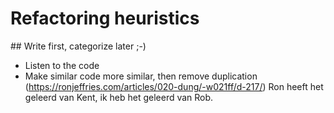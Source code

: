 # Refactoring heuristics

## Write first, categorize later ;-)

- Listen to the code
- Make similar code more similar, then remove duplication
  (https://ronjeffries.com/articles/020-dung/-w021ff/d-217/) Ron heeft het geleerd van Kent, ik heb het geleerd van Rob.
